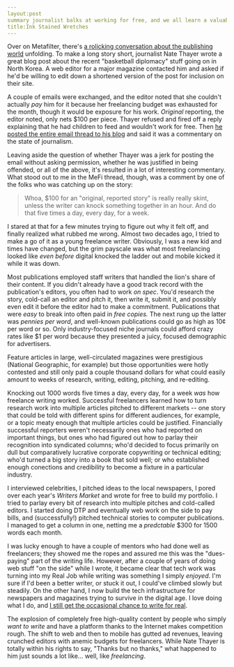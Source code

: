 ```yaml
---
layout:post
summary journalist balks at working for free, and we all learn a valuable lesson about the 'glamour' of freelancing.
title:Ink Stained Wretches
---
```


Over on Metafilter, there's [a rolicking conversation about the publishing world](http://www.metafilter.com/125673/Exposure-Doesnt-Feed-My-Fucking-Children) unfolding. To make a long story short, journalist Nate Thayer wrote a great blog post about the recent "basketball diplomacy" stuff going on in North Korea. A web editor for a major magazine contacted him and asked if he'd be willing to edit down a shortened version of the post for inclusion on their site.

A couple of emails were exchanged, and the editor noted that she couldn't actually *pay* him for it because her freelancing budget was exhausted for the month, though it would be exposure for his work. *Original* reporting, the editor noted, only nets $100 per piece. Thayer refused and fired off a reply explaining that he had children to feed and wouldn't work for free. Then [he posted the entire email thread to his blog](http://natethayer.wordpress.com/2013/03/04/a-day-in-the-life-of-a-freelance-journalist-2013/) and said it was a commentary on the state of journalism.

Leaving aside the question of whether Thayer was a jerk for posting the email without asking permission, whether he was justified in being offended, or all of the above, it's resulted in a lot of interesting commentary. What stood out to me in the MeFi thread, though, was a comment by one of the folks who was catching up on the story:
 
> Whoa, $100 for an "original, reported story" is really really skint, unless the writer can knock something together in an hour. And do that five times a day, every day, for a week.</em>

I stared at that for a few minutes trying to figure out why it felt off, and finally realized what rubbed me wrong. Almost two decades ago, I tried to make a go of it as a young freelance writer. Obviously, I was a new kid and times have changed, but the grim payscale was what most freelancing looked like *even before* digital knocked the ladder out and mobile kicked it while it was down.

Most publications employed staff writers that handled the lion's share of their content. If you didn't already have a good track record with the publication's editors, you often had to work *on spec*. You'd research the story, cold-call an editor and pitch it, then write it, submit it, and possibly even edit it before the editor had to make a commitment. Publications that were *easy* to break into often paid in *free copies.* The next rung up the latter was *pennies per word*, and well-known publications could go as high as 10¢ per word or so. Only industry-focused niche journals could afford crazy rates like $1 per word because they presented a juicy, focused demographic for advertisers.

Feature articles in large, well-circulated magazines were prestigious (National Geographic, for example) but those opportunities were hotly contested and still only paid a couple thousand dollars for what could easily amount to weeks of research, writing, editing, pitching, and re-editing.

Knocking out 1000 words five times a day, every day, for a week *was* how freelance writing worked. Successful freelancers learned how to turn research work into multiple articles pitched to different markets -- one story that could be told with different spins for different audiences, for example, or a topic meaty enough that multiple articles could be justified. Financially successful reporters weren't necessarily ones who had reported on important things, but ones who had figured out how to parlay their recognition into syndicated columns; who'd decided to focus primarily on dull but comparatively lucrative corporate copywriting or technical editing; who'd turned a big story into a book that sold well; or who established enough conections and credibility to become a fixture in a particular industry.

I interviewed celebrities, I pitched ideas to the local newspapers, I pored over each year's *Writers Market* and wrote for free to build my portfolio. I tried to parlay every bit of research into multiple pitches and cold-called editors. I started doing DTP and eventually web work on the side to pay bills, and (successfully!) pitched technical stories to computer publications. I managed to get a column in one, netting me a *predctable* $300 for 1500 words each month.

I was lucky enough to have a couple of mentors who had done well as freelancers; they showed me the ropes and assured me this was the "dues-paying" part of the writing life. However, after a couple of years of doing web stuff "on the side" while I wrote, it became clear that tech work was turning into my Real Job while writing was something I simply *enjoyed*. I'm sure if I'd been a better writer, or stuck it out, I could've climbed slowly but steadily. On the other hand, I now build the tech infrastructure for newspapers and magazines trying to survive in the digital age. I love doing what I do, and [I still get the occasional chance to write for real](http://www.amazon.com/Using-Drupal-Angela-Byron/dp/0596515804).

The explosion of completely free high-quality content by people who simply *want to write* and have a platform thanks to the Internet makes competition rough. The shift to web and then to mobile has gutted ad revenues, leaving crunched editors with anemic budgets for freelancers. While Nate Thayer is totally within his rights to say, "Thanks but no thanks," what happened to him just sounds a lot like… well, like *freelancing*.